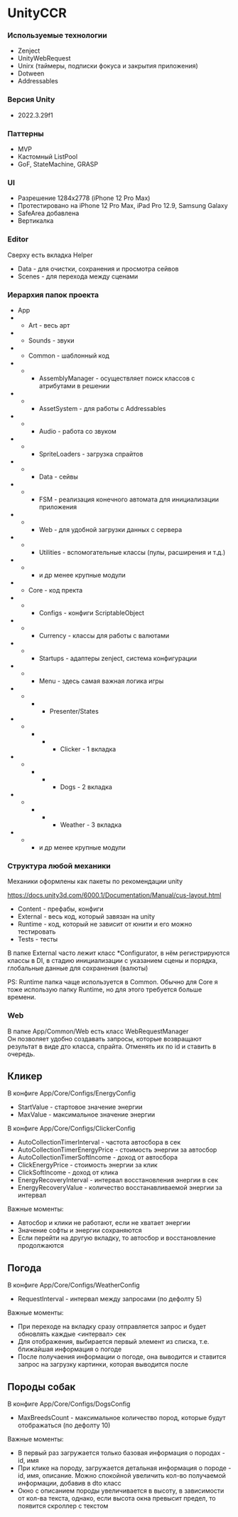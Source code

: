 # UnityCCR

### Используемые технологии
+ Zenject
+ UnityWebRequest
+ Unirx (таймеры, подписки фокуса и закрытия приложения)
+ Dotween
+ Addressables

### Версия Unity
+ 2022.3.29f1

### Паттерны
+ MVP
+ Кастомный ListPool
+ GoF, StateMachine, GRASP 

### UI

+ Разрешение 1284x2778 (iPhone 12 Pro Max)
+ Протестировано на iPhone 12 Pro Max, iPad Pro 12.9, Samsung Galaxy
+ SafeArea добавлена
+ Вертикалка

### Editor

Сверху есть вкладка Helper
+ Data - для очистки, сохранения и просмотра сейвов
+ Scenes - для перехода между сценами

### Иерархия папок проекта

+ App
+ + Art - весь арт
+ + Sounds - звуки
+ + Common - шаблонный код
+ + + AssemblyManager - осуществляет поиск классов с атрибутами в решении
+ + + AssetSystem - для работы с Addressables
+ + + Audio - работа со звуком
+ + + SpriteLoaders - загрузка спрайтов
+ + + Data - сейвы
+ + + FSM - реализация конечного автомата для инициализации приложения
+ + + Web - для удобной загрузки данных с сервера
+ + + Utilities - вспомогательные классы (пулы, расширения и т.д.)
+ + + и др менее крупные модули
+ + Core - код пректа
+ + + Configs - конфиги ScriptableObject
+ + + Currency - классы для работы с валютами
+ + + Startups - адаптеры zenject, система конфигурации
+ + + Menu - здесь самая важная логика игры
+ + + + Presenter/States
+ + + + + Clicker - 1 вкладка
+ + + + + Dogs - 2 вкладка
+ + + + + Weather - 3 вкладка
+ + + и др менее крупные модули

### Структура любой механики

Механики оформлены как пакеты по рекомендации unity

https://docs.unity3d.com/6000.1/Documentation/Manual/cus-layout.html
+ Content - префабы, конфиги
+ External - весь код, который завязан на unity
+ Runtime - код, который не зависит от юнити и его можно тестировать
+ Tests - тесты

В папке External часто лежит класс *Configurator, 
в нём регистрируются классы в DI, в стадию инициализации с указанием сцены и 
порядка, глобальные данные для сохранения
(валюты)  

PS: Runtime папка чаще используется в Common. Обычно для Core я тоже использую папку Runtime, но для этого требуется больше времени.

### Web

В папке App/Common/Web есть класс WebRequestManager  
Он позволяет удобно создавать запросы, которые возвращают результат в виде дто класса, 
спрайта. Отменять их по id и ставить в очередь.

## Кликер

В конфиге App/Core/Configs/EnergyConfig
+ StartValue - стартовое значение энергии
+ MaxValue - максимальное значение энергии

В конфиге App/Core/Configs/ClickerConfig
+ AutoCollectionTimerInterval - частота автосбора в сек
+ AutoCollectionTimerEnergyPrice - стоимость энергии за автосбор
+ AutoCollectionTimerSoftIncome - доход от автосбора
+ ClickEnergyPrice - стоимость энергии за клик
+ ClickSoftIncome - доход от клика
+ EnergyRecoveryInterval - интервал восстановления энергии в сек
+ EnergyRecoveryValue - количество восстанавливаемой энергии за интервал

Важные моменты:
+ Автосбор и клики не работают, если не хватает энергии
+ Значение софты и энергии сохраняются
+ Если перейти на другую вкладку, то автосбор и восстановление продолжаются

## Погода

В конфиге App/Core/Configs/WeatherConfig
+ RequestInterval - интервал между запросами (по дефолту 5)

Важные моменты:
+ При переходе на вкладку сразу отправляется запрос и будет обновлять каждые <интервал> сек
+ Для отображения, выбирается первый элемент из списка, т.е. ближайшая информация о погоде
+ После получаения информации о погоде, она выводится и ставится запрос на загрузку картинки, которая выводится после

## Породы собак

В конфиге App/Core/Configs/DogsConfig
+ MaxBreedsCount - максимальное количество пород, которые будут отображаться (по дефолту 10)

Важные моменты:
+ В первый раз загружается только базовая информация о породах - id, имя
+ При клике на породу, загружается детальная информация о породе - id, имя, описание. 
Можно спокойной увеличить кол-во получаемой информации, добавив в dto класс
+ Окно с описанием породы увеличивается в высоту, в зависимости от кол-ва текста, однако, 
если высота окна превысит предел, то появится скроллер с текстом 





